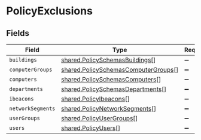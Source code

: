 # PolicyExclusions


## Fields

| Field                                                                                      | Type                                                                                       | Required                                                                                   | Description                                                                                |
| ------------------------------------------------------------------------------------------ | ------------------------------------------------------------------------------------------ | ------------------------------------------------------------------------------------------ | ------------------------------------------------------------------------------------------ |
| `buildings`                                                                                | [shared.PolicySchemasBuildings](../../models/shared/policyschemasbuildings.md)[]           | :heavy_minus_sign:                                                                         | N/A                                                                                        |
| `computerGroups`                                                                           | [shared.PolicySchemasComputerGroups](../../models/shared/policyschemascomputergroups.md)[] | :heavy_minus_sign:                                                                         | N/A                                                                                        |
| `computers`                                                                                | [shared.PolicySchemasComputers](../../models/shared/policyschemascomputers.md)[]           | :heavy_minus_sign:                                                                         | N/A                                                                                        |
| `departments`                                                                              | [shared.PolicySchemasDepartments](../../models/shared/policyschemasdepartments.md)[]       | :heavy_minus_sign:                                                                         | N/A                                                                                        |
| `ibeacons`                                                                                 | [shared.PolicyIbeacons](../../models/shared/policyibeacons.md)[]                           | :heavy_minus_sign:                                                                         | N/A                                                                                        |
| `networkSegments`                                                                          | [shared.PolicyNetworkSegments](../../models/shared/policynetworksegments.md)[]             | :heavy_minus_sign:                                                                         | N/A                                                                                        |
| `userGroups`                                                                               | [shared.PolicyUserGroups](../../models/shared/policyusergroups.md)[]                       | :heavy_minus_sign:                                                                         | N/A                                                                                        |
| `users`                                                                                    | [shared.PolicyUsers](../../models/shared/policyusers.md)[]                                 | :heavy_minus_sign:                                                                         | N/A                                                                                        |